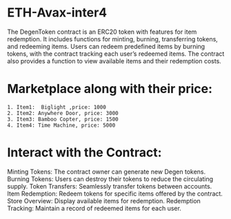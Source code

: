 # ETH-Avax-inter4
The DegenToken contract is an ERC20 token with features for item redemption. It includes functions for minting, burning, transferring tokens, and redeeming items. Users can redeem predefined items by burning tokens, with the contract tracking each user’s redeemed items. The contract also provides a function to view available items and their redemption costs.

# Marketplace along with their price:
    1. Item1:  Biglight ,price: 1000
    2. Item2: Anywhere Door, price: 3000
    3. Item3: Bamboo Copter, price: 1500
    4. Item4: Time Machine, price: 5000
    
# Interact with the Contract:
Minting Tokens: The contract owner can generate new Degen tokens.
Burning Tokens: Users can destroy their tokens to reduce the circulating supply.
Token Transfers: Seamlessly transfer tokens between accounts.
Item Redemption: Redeem tokens for specific items offered by the contract.
Store Overview: Display available items for redemption.
Redemption Tracking: Maintain a record of redeemed items for each user.
